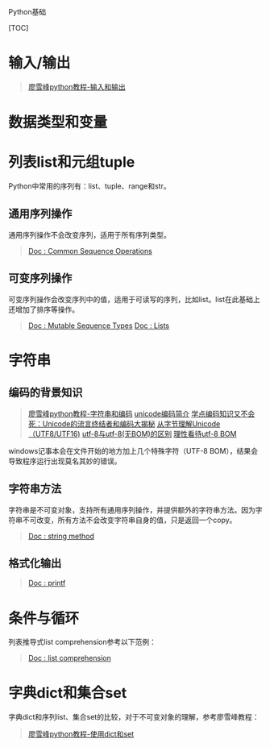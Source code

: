 ﻿Python基础

[TOC]

# 输入/输出

> [廖雪峰python教程-输入和输出][1]

# 数据类型和变量

# 列表list和元组tuple

Python中常用的序列有：list、tuple、range和str。

##  通用序列操作

通用序列操作不会改变序列，适用于所有序列类型。

> [Doc : Common Sequence Operations][2]

## 可变序列操作

 可变序列操作会改变序列中的值，适用于可读写的序列，比如list。list在此基础上还增加了排序等操作。

> [Doc : Mutable Sequence Types][3]
> [Doc : Lists][4]

# 字符串

## 编码的背景知识

> [廖雪峰python教程-字符串和编码][5]
> [unicode编码简介][6]
> [学点编码知识又不会死：Unicode的流言终结者和编码大揭秘][7]
> [从字节理解Unicode（UTF8/UTF16)][8]
> [utf-8与utf-8(无BOM)的区别][9]
> [理性看待utf-8 BOM][10]

windows记事本会在文件开始的地方加上几个特殊字符（UTF-8 BOM），结果会导致程序运行出现莫名其妙的错误。

## 字符串方法

字符串是不可变对象，支持所有通用序列操作，并提供额外的字符串方法。因为字符串不可改变，所有方法不会改变字符串自身的值，只是返回一个copy。

> [Doc : string method][11]

## 格式化输出

> [Doc : printf][12]

# 条件与循环

列表推导式list comprehension参考以下范例：
> [Doc : list comprehension][13]

# 字典dict和集合set

字典dict和序列list、集合set的比较，对于不可变对象的理解，参考廖雪峰教程：

> [廖雪峰python教程-使用dict和set][14]


  [1]: http://www.liaoxuefeng.com/wiki/0014316089557264a6b348958f449949df42a6d3a2e542c000/001431643484137e38b44e5925440ec8b1e4c70f800b4e2000
  [2]: https://docs.python.org/3/library/stdtypes.html#common-sequence-operations
  [3]: https://docs.python.org/3/library/stdtypes.html#mutable-sequence-types
  [4]: https://docs.python.org/3/library/stdtypes.html#lists
  [5]: http://www.liaoxuefeng.com/wiki/0014316089557264a6b348958f449949df42a6d3a2e542c000/001431664106267f12e9bef7ee14cf6a8776a479bdec9b9000
  [6]: http://www.cnblogs.com/hongfei/p/3648794.html
  [7]: http://www.freebuf.com/articles/web/25623.html
  [8]: http://www.cnblogs.com/zizifn/p/4716712.html
  [9]: http://afericazebra.blog.163.com/blog/static/30050408201211199298711/
  [10]: https://www.zhihu.com/question/20167122
  [11]: https://docs.python.org/3/library/stdtypes.html#string-methods
  [12]: https://docs.python.org/3/library/stdtypes.html#printf-style-string-formatting
  [13]: https://docs.python.org/3/tutorial/datastructures.html#more-on-lists
  [14]: http://www.liaoxuefeng.com/wiki/0014316089557264a6b348958f449949df42a6d3a2e542c000/00143167793538255adf33371774853a0ef943280573f4d000